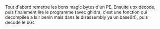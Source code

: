 Tout d'abord remettre les bons magic bytes d'un PE. Ensuite upx decode, puis finalement lire le programme (avec ghidra, c'est une fonction qui decompilee a lair benin mais dans le disassembly ya un base64), puis decode le b64
